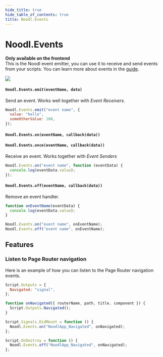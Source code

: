 ```yaml
---
hide_title: true
hide_table_of_contents: true
title: Noodl.Events
---
```


# Noodl.Events

**Only available on the frontend**  
This is the Noodl event emitter, you can use it to receive and send events from your scripts. You can learn more about events in the [guide](/docs/guides/business-logic/events).

<div className="ndl-image-with-background xl">

![](/javascript/reference/events/events.gif)

</div>

#### **`Noodl.Events.emit(eventName, data)`**

Send an event. Works well together with _Event Receivers_.

```javascript
Noodl.Events.emit("event name", {
  value: "hello",
  someOtherValue: 100,
});
```

#### **`Noodl.Events.on(eventName, callback(data))`**

#### **`Noodl.Events.once(eventName, callback(data))`**

Receive an event. Works together with _Event Senders_

```javascript
Noodl.Events.on("event name", function (eventData) {
  console.log(eventData.value);
});
```

#### **`Noodl.Events.off(eventName, callback(data))`**

Remove an event handler.

```javascript
function onEventName(eventData) {
  console.log(eventData.value);
}

Noodl.Events.on("event name", onEventName);
Noodl.Events.off("event name", onEventName);
```

## Features

### Listen to Page Router navigation

Here is an example of how you can listen to the Page Router navigation events.

```js
Script.Outputs = {
  Navigated: "signal",
};

function onNavigated({ routerName, path, title, component }) {
  Script.Outputs.Navigated();
}

Script.Signals.DidMount = function () {
  Noodl.Events.on("NoodlApp_Navigated", onNavigated);
};

Script.OnDestroy = function () {
  Noodl.Events.off("NoodlApp_Navigated", onNavigated);
};
```
